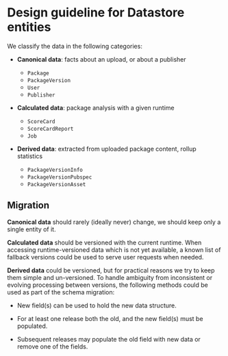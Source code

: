 # Design guideline for Datastore entities

We classify the data in the following categories:

- **Canonical data**: facts about an upload, or about a publisher
  - `Package`
  - `PackageVersion`
  - `User`
  - `Publisher`

- **Calculated data**: package analysis with a given runtime
  - `ScoreCard`
  - `ScoreCardReport`
  - `Job`

- **Derived data**: extracted from uploaded package content, rollup statistics
  - `PackageVersionInfo`
  - `PackageVersionPubspec`
  - `PackageVersionAsset`

## Migration

**Canonical data** should rarely (ideally never) change, we should
keep only a single entity of it.

**Calculated data** should be versioned with the current runtime.
When accessing runtime-versioned data which is not yet available,
a known list of fallback versions could be used to serve user
requests when needed.

**Derived data** could be versioned, but for practical reasons
we try to keep them simple and un-versioned. To handle ambiguity
from inconsistent or evolving processing between versions, the
following methods could be used as part of the schema migration:

- New field(s) can be used to hold the new data structure.

- For at least one release both the old, and the new field(s)
  must be populated.

- Subsequent releases may populate the old field with new data
  or remove one of the fields.
